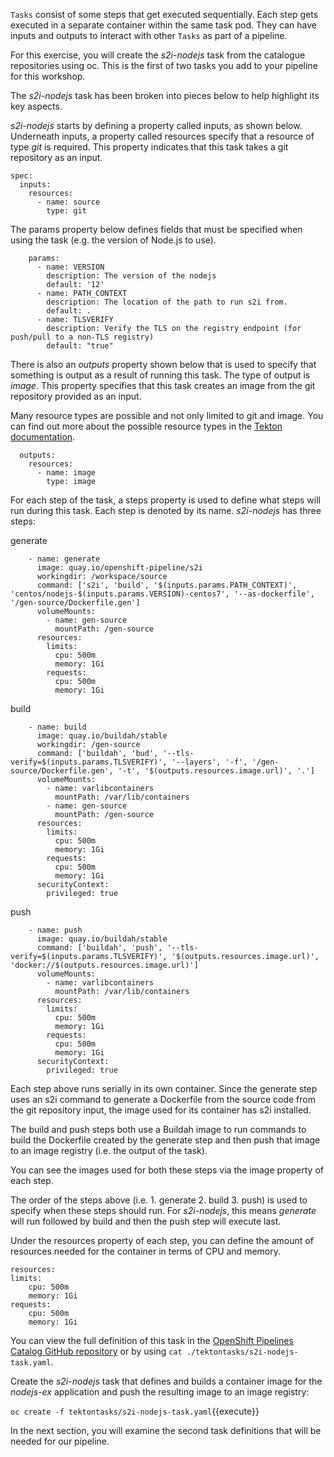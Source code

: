 `Tasks` consist of some steps that get executed sequentially. Each step gets executed in a separate container within the same task pod. They can have inputs and outputs to interact with other `Tasks` as part of a pipeline.

For this exercise, you will create the _s2i-nodejs_ task from the catalogue repositories using oc. This is the first of two tasks you add to your pipeline for this workshop.

The _s2i-nodejs_ task has been broken into pieces below to help highlight its key aspects.

_s2i-nodejs_ starts by defining a property called inputs, as shown below. Underneath inputs, a property called resources specify that a resource of type _git_ is required. This property indicates that this task takes a git repository as an input.

```
spec:
  inputs:
    resources:
      - name: source
        type: git
```

The params property below defines fields that must be specified when using the task (e.g. the version of Node.js to use).

```
    params:
      - name: VERSION
        description: The version of the nodejs
        default: '12'
      - name: PATH_CONTEXT
        description: The location of the path to run s2i from.
        default: .
      - name: TLSVERIFY
        description: Verify the TLS on the registry endpoint (for push/pull to a non-TLS registry)
        default: "true"
```

There is also an _outputs_ property shown below that is used to specify that something is output as a result of running this task. The type of output is _image_. This property specifies that this task creates an image from the git repository provided as an input.

Many resource types are possible and not only limited to git and image. You can find out more about the possible resource types in the [Tekton documentation](https://github.com/tektoncd/pipeline/blob/master/docs/resources.md#resource-types).

```
  outputs:
    resources:
      - name: image
        type: image
```

For each step of the task, a steps property is used to define what steps will run during this task. Each step is denoted by its name. _s2i-nodejs_ has three steps:

generate
```
    - name: generate
      image: quay.io/openshift-pipeline/s2i
      workingdir: /workspace/source
      command: ['s2i', 'build', '$(inputs.params.PATH_CONTEXT)', 'centos/nodejs-$(inputs.params.VERSION)-centos7', '--as-dockerfile', '/gen-source/Dockerfile.gen']
      volumeMounts:
        - name: gen-source
          mountPath: /gen-source
      resources:
        limits:
          cpu: 500m
          memory: 1Gi
        requests:
          cpu: 500m
          memory: 1Gi
```

build
```
    - name: build
      image: quay.io/buildah/stable
      workingdir: /gen-source
      command: ['buildah', 'bud', '--tls-verify=$(inputs.params.TLSVERIFY)', '--layers', '-f', '/gen-source/Dockerfile.gen', '-t', '$(outputs.resources.image.url)', '.']
      volumeMounts:
        - name: varlibcontainers
          mountPath: /var/lib/containers
        - name: gen-source
          mountPath: /gen-source
      resources:
        limits:
          cpu: 500m
          memory: 1Gi
        requests:
          cpu: 500m
          memory: 1Gi
      securityContext:
        privileged: true
```

push
```
    - name: push
      image: quay.io/buildah/stable
      command: ['buildah', 'push', '--tls-verify=$(inputs.params.TLSVERIFY)', '$(outputs.resources.image.url)', 'docker://$(outputs.resources.image.url)']
      volumeMounts:
        - name: varlibcontainers
          mountPath: /var/lib/containers
      resources:
        limits:
          cpu: 500m
          memory: 1Gi
        requests:
          cpu: 500m
          memory: 1Gi
      securityContext:
        privileged: true
```

Each step above runs serially in its own container. Since the generate step uses an s2i command to generate a Dockerfile from the source code from the git repository input, the image used for its container has s2i installed.

The build and push steps both use a Buildah image to run commands to build the Dockerfile created by the generate step and then push that image to an image registry (i.e. the output of the task).

You can see the images used for both these steps via the image property of each step.

The order of the steps above (i.e. 1. generate 2. build 3. push) is used to specify when these steps should run. For _s2i-nodejs_, this means _generate_ will run followed by build and then the push step will execute last.

Under the resources property of each step, you can define the amount of resources needed for the container in terms of CPU and memory.

```
resources:
limits:
    cpu: 500m
    memory: 1Gi
requests:
    cpu: 500m
    memory: 1Gi
```

You can view the full definition of this task in the [OpenShift Pipelines Catalog GitHub repository](https://github.com/openshift/pipelines-catalog/blob/master/s2i-nodejs/s2i-nodejs-task.yaml) or by using `cat ./tektontasks/s2i-nodejs-task.yaml`.

Create the _s2i-nodejs_ task that defines and builds a container image for the _nodejs-ex_ application and push the resulting image to an image registry:

`oc create -f tektontasks/s2i-nodejs-task.yaml`{{execute}}

In the next section, you will examine the second task definitions that will be needed for our pipeline.